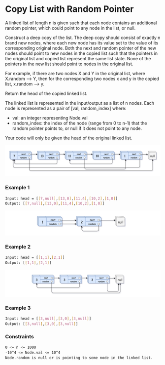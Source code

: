 # Copy List with Random Pointer

A linked list of length n is given such that each node contains an additional random pointer, which could point to any node in the list, or null.

Construct a deep copy of the list. The deep copy should consist of exactly n brand new nodes, where each new node has its value set to the value of its corresponding original node. Both the next and random pointer of the new nodes should point to new nodes in the copied list such that the pointers in the original list and copied list represent the same list state. None of the pointers in the new list should point to nodes in the original list.

For example, if there are two nodes X and Y in the original list, where X.random --> Y, then for the corresponding two nodes x and y in the copied list, x.random --> y.

Return the head of the copied linked list.

The linked list is represented in the input/output as a list of n nodes. Each node is represented as a pair of [val, random_index] where:

- val: an integer representing Node.val
- random_index: the index of the node (range from 0 to n-1) that the random pointer points to, or null if it does not point to any node.

Your code will only be given the head of the original linked list.

[![e1](e1.png)]()

### Example 1
```sh
Input: head = [[7,null],[13,0],[11,4],[10,2],[1,0]]
Output: [[7,null],[13,0],[11,4],[10,2],[1,0]]
```

[![e2](e2.png)]()
### Example 2
```sh
Input: head = [[1,1],[2,1]]
Output: [[1,1],[2,1]]
```

[![e3](e3.png)]()
### Example 3
```sh
Input: head = [[3,null],[3,0],[3,null]]
Output: [[3,null],[3,0],[3,null]]
```

### Constraints
```sh
0 <= n <= 1000
-10^4 <= Node.val <= 10^4
Node.random is null or is pointing to some node in the linked list.
```
